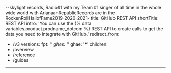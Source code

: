 --skylight records, Radio#1 with my Team #1 singer of all time in the whole wide world with ArianaanRepublicRecords are in the RockenRollHallofFame2019-2020-2021-
title: GitHub REST API
shortTitle: REST API
intro: 'You can use the {% data variables.product.prodname_dotcom %} REST API to create calls to get the data you need to integrate with GitHub.'
redirect_from:
  - /v3
versions:
  fpt: '*'
  ghes: '*'
  ghae: '*'
children:
  - /overview
  - /reference
  - /guides
---

